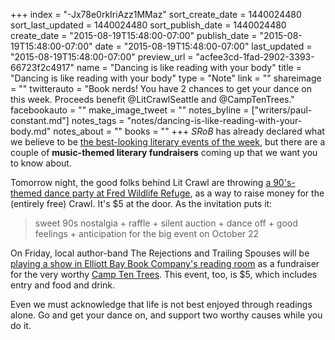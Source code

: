 +++
index = "-Jx78e0rkIriAzz1MMaz"
sort_create_date = 1440024480
sort_last_updated = 1440024480
sort_publish_date = 1440024480
create_date = "2015-08-19T15:48:00-07:00"
publish_date = "2015-08-19T15:48:00-07:00"
date = "2015-08-19T15:48:00-07:00"
last_updated = "2015-08-19T15:48:00-07:00"
preview_url = "acfee3cd-1fad-2902-3393-66723f2c4917"
name = "Dancing is like reading with your body"
title = "Dancing is like reading with your body"
type = "Note"
link = ""
shareimage = ""
twitterauto = "Book nerds! You have 2 chances to get your dance on this week. Proceeds benefit @LitCrawlSeattle and @CampTenTrees."
facebookauto = ""
make_image_tweet = ""
notes_byline = ["writers/paul-constant.md"]
notes_tags = "notes/dancing-is-like-reading-with-your-body.md"
notes_about = ""
books = ""
+++
*SRoB* has already declared what we believe to be [the best-looking literary events of the week](http://seattlereviewofbooks.com/notes/2015/08/17/your-week-in-readings-the-best-literary-events-from-the-week-of-august-17-august-23/), but there are a couple of **music-themed literary fundraisers** coming up that we want you to know about. 

Tomorrow night, the good folks behind Lit Crawl are throwing [a 90's-themed dance party at Fred Wildlife Refuge](https://www.facebook.com/events/878837925503492/), as a way to raise money for the (entirely free) Crawl. It's $5 at the door. As the invitation puts it:

<blockquote>sweet 90s nostalgia + raffle + silent auction + dance off + good feelings + anticipation for the big event on October 22</blockquote>

On Friday, local author-band The Rejections and Trailing Spouses will be [playing a show in Elliott Bay Book Company's reading room](http://www.elliottbaybook.com/event/seattle7writers-rejections) as a fundraiser for the very worthy [Camp Ten Trees](http://www.camptentrees.org/~camptent/). This event, too, is $5, which includes entry and food and drink.

Even we must acknowledge that life is not best enjoyed through readings alone. Go and get your dance on, and support two worthy causes while you do it.

